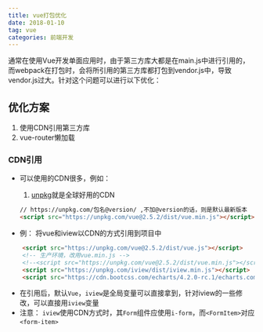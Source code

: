 ```yaml
---
title: vue打包优化
date: 2018-01-10
tag: vue
categories: 前端开发
---
```

通常在使用Vue开发单面应用时，由于第三方库大都是在main.js中进行引用的，而webpack在打包时，会将所引用的第三方库都打包到vendor.js中，导致vendor.js过大。针对这个问题可以进行以下优化：

<!--more-->

## 优化方案
1. 使用CDN引用第三方库
2. vue-router懒加载

### CDN引用
* 可以使用的CDN很多，例如：
    1. [unpkg](https://unpkg.com/#/)就是全球好用的CDN
    ```html
    // https://unpkg.com/包名@version/ ,不加@version的话，则是默认最新版本
    <script src="https://unpkg.com/vue@2.5.2/dist/vue.min.js"></script>
    ```

* 例： 将vue和iview以CDN的方式引用到项目中

```html
    <script src="https://unpkg.com/vue@2.5.2/dist/vue.js"></script>
    <!-- 生产环境，改用vue.min.js -->
    <!--<script src="https://unpkg.com/vue@2.5.2/dist/vue.min.js"></script>-->
    <script src="https://unpkg.com/iview/dist/iview.min.js"></script>
    <script src="https://cdn.bootcss.com/echarts/4.2.0-rc.1/echarts.common.min.js"></script>
```
- 在引用后，默认`Vue`，`iview`是全局变量可以直接拿到，针对iview的一些修改，可以直接用`iview`变量
- 注意： `iview`使用CDN方式时，其`Form`组件应使用`i-form`，而`<FormItem>`对应`<form-item>`
